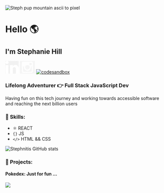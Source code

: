 ![Steph pup mountain ascii to pixel](https://github.com/stephnitis/stephnitis/blob/main/bw2colascii2pix.gif)


# Hello 🌎

## I'm Stephanie Hill

 [<img src='https://github.com/stephnitis/stephnitis/blob/main/544477_linkedin-linkedin-logo-bw-png-transparent-png.png' alt='linkedin' height='40'>](https://www.linkedin.com/in/stephnihill/)  [<img src='https://github.com/stephnitis/stephnitis/blob/main/_24_instagram-icon-white-png_dinner-and-a-cruise-experience-instagram-icon-white-transparent-back--free-transparent-png-clipart-images-download.png' alt='instagram' height='40'>](https://www.instagram.com/stephnitis/)  [<img src='https://cdn.jsdelivr.net/npm/simple-icons@3.0.1/icons/codesandbox.svg' alt='codesandbox' height='40'>](https://codesandbox.io/u/stephnitis) 

### Lifelong Adventurer 👉 Full Stack JavaScript Dev

Having fun on this tech journey and working towards accessible software and reaching the next billion users

### 💾 Skills: 

- ⚛️ REACT 
- `{}` JS
- `</>` HTML && CSS

![Stephnitis GitHub stats](https://github-readme-stats.vercel.app/api?username=stephnitis&show_icons=true&theme=nightowl) 

### 💾 Projects:

#### Pokedex: Just for fun ...
<img src="https://github.com/stephnitis/stephnitis/blob/main/Pokedex_demo-1_1__1__AdobeExpress.gif" width="300">
